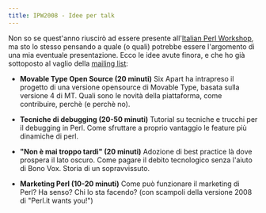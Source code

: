 ```yaml
---
title: IPW2008 - Idee per talk
---
```


Non so se quest'anno riuscirò ad essere presente all'[Italian Perl
Workshop](http://conferences.yapceurope.org/ipw2008/), ma sto lo stesso
pensando  a quale (o quali) potrebbe essere l'argomento di una mia eventuale
presentazione. Ecco le idee avute finora, e che ho già sottoposto al vaglio
della [mailing list](http://www.perl.it/contatti/index.html#mailinglist):

* **Movable Type Open Source (20 minuti)**
  Six Apart ha intrapreso il progetto di una versione opensource di Movable Type,
  basata sulla versione 4 di MT. Quali sono le novità della piattaforma, come
  contribuire, perchè (e perchè no).

* **Tecniche di debugging (20-50 minuti)**
  Tutorial su tecniche e trucchi per il debugging in Perl. Come sfruttare a
  proprio vantaggio le feature più dinamiche di perl.

* **"Non è mai troppo tardi" (20 minuti)**
  Adozione di best practice là dove prospera il lato oscuro. Come pagare il
  debito tecnologico senza l'aiuto di Bono Vox. Storia di un sopravvissuto.

* **Marketing Perl (10-20 minuti)**
  Come può funzionare il marketing di Perl? Ha senso? Chi lo sta facendo?  (con
  scampoli della versione 2008 di "Perl.it wants you!")

